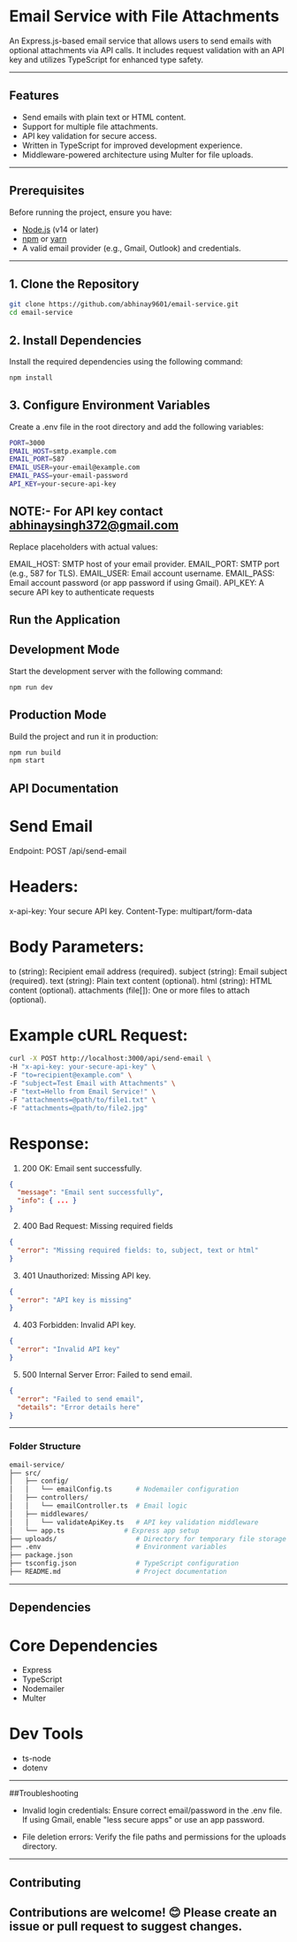 # Email Service with File Attachments

An Express.js-based email service that allows users to send emails with optional attachments via API calls. It includes request validation with an API key and utilizes TypeScript for enhanced type safety.

---

## Features

- Send emails with plain text or HTML content.
- Support for multiple file attachments.
- API key validation for secure access.
- Written in TypeScript for improved development experience.
- Middleware-powered architecture using Multer for file uploads.

---

## Prerequisites

Before running the project, ensure you have:

- [Node.js](https://nodejs.org/) (v14 or later)
- [npm](https://www.npmjs.com/) or [yarn](https://yarnpkg.com/)
- A valid email provider (e.g., Gmail, Outlook) and credentials.

---

## 1. Clone the Repository

```bash
git clone https://github.com/abhinay9601/email-service.git
cd email-service 
```

## 2.  Install Dependencies

Install the required dependencies using the following command:
```bash
npm install
```
## 3. Configure Environment Variables

Create a .env file in the root directory and add the following variables:
```bash
PORT=3000
EMAIL_HOST=smtp.example.com
EMAIL_PORT=587
EMAIL_USER=your-email@example.com
EMAIL_PASS=your-email-password
API_KEY=your-secure-api-key
```
## NOTE:- For API key contact abhinaysingh372@gmail.com

Replace placeholders with actual values:

EMAIL_HOST: SMTP host of your email provider.
EMAIL_PORT: SMTP port (e.g., 587 for TLS).
EMAIL_USER: Email account username.
EMAIL_PASS: Email account password (or app password if using Gmail).
API_KEY: A secure API key to authenticate requests

## Run the Application

## Development Mode

Start the development server with the following command:
```bash
npm run dev
```
## Production Mode
Build the project and run it in production:

```bash
npm run build
npm start
```
## API Documentation
# Send Email

Endpoint: POST /api/send-email

# Headers:

x-api-key: Your secure API key.
Content-Type: multipart/form-data

# Body Parameters:

to (string): Recipient email address (required).
subject (string): Email subject (required).
text (string): Plain text content (optional).
html (string): HTML content (optional).
attachments (file[]): One or more files to attach (optional).

# Example cURL Request:
```bash
curl -X POST http://localhost:3000/api/send-email \
-H "x-api-key: your-secure-api-key" \
-F "to=recipient@example.com" \
-F "subject=Test Email with Attachments" \
-F "text=Hello from Email Service!" \
-F "attachments=@path/to/file1.txt" \
-F "attachments=@path/to/file2.jpg"
```
# Response:

1. 200 OK: Email sent successfully.
```json
{
  "message": "Email sent successfully",
  "info": { ... }
}
```
2. 400 Bad Request: Missing required fields
```json
{
  "error": "Missing required fields: to, subject, text or html"
}
```
3. 401 Unauthorized: Missing API key.
```json
{
  "error": "API key is missing"
}
```
4. 403 Forbidden: Invalid API key.
```json
{
  "error": "Invalid API key"
}
```
5. 500 Internal Server Error: Failed to send email.
```json
{
  "error": "Failed to send email",
  "details": "Error details here"
}
```
---

### Folder Structure
```bash
email-service/
├── src/
│   ├── config/
│   │   └── emailConfig.ts      # Nodemailer configuration
│   ├── controllers/
│   │   └── emailController.ts  # Email logic
│   ├── middlewares/
│   │   └── validateApiKey.ts   # API key validation middleware
│   └── app.ts               # Express app setup
├── uploads/                    # Directory for temporary file storage
├── .env                        # Environment variables
├── package.json
├── tsconfig.json               # TypeScript configuration
├── README.md                   # Project documentation

```
---

## Dependencies
# Core Dependencies
- Express
- TypeScript
- Nodemailer
- Multer
# Dev Tools
- ts-node
- dotenv

---

##Troubleshooting
- Invalid login credentials: Ensure correct email/password in the .env file. If using Gmail, enable "less secure apps" or use an app password.

- File deletion errors: Verify the file paths and permissions for the uploads directory.

---

## Contributing
Contributions are welcome! 😊 Please create an issue or pull request to suggest changes.
---

